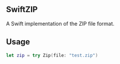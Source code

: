 SwiftZIP
---

A Swift implementation of the ZIP file format.

 Usage
---

```swift
let zip = try Zip(file: "test.zip")